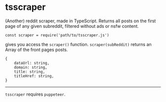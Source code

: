 # tsscraper

(Another) reddit scraper, made in TypeScript. Returns all posts on the first page of any given subreddit, filtered without ads or nsfw content.

```
const scraper = require('path/to/tsscraper.js')
```

gives you access the `scraper()` function. `scraper(subReddit)` returns an Array of the front pages posts.

```
{
    dataUrl: string,
    domain: string,
    title: string,
    titleHref: string,
}
```

---

`tsscraper` requires `puppeteer`.
